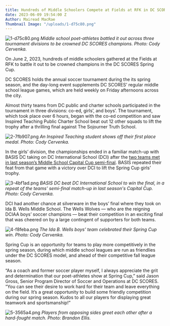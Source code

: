 ```yaml
---
title: Hundreds of Middle Schoolers Compete at Fields at RFK in DC SCORES Spring Cup
date: 2023-06-09 19:54:00 Z
Author: Mairead MacRae
Thumbnail Image: "/uploads/1-d75c80.png"
---
```


![1-d75c80.png](/uploads/1-d75c80.png)
*Middle school poet-athletes battled it out across three tournament divisions to be crowned DC SCORES champions. Photo: Cody Cervenka.*













On June 2, 2023, hundreds of middle schoolers gathered at the Fields at RFK to battle it out to be crowned champions in the DC SCORES Spring Cup. 

DC SCORES holds the annual soccer tournament during the its spring season, and the day-long event supplements DC SCORES’ regular middle school league games, which are held weekly on Friday afternoons across the city. 

Almost thirty teams from DC public and charter schools participated in the tournament in three divisions: co-ed, girls’, and boys’. The tournament, which took place over 6 hours, began with the co-ed competition and saw Inspired Teaching Public Charter School beat out 12 other squads to lift the trophy after a thrilling final against The Sojourner Truth School. 

![2-7fb907.png](/uploads/2-7fb907.png)
*An Inspired Teaching student shows off their first place medal. Photo: Cody Cervenka.* 

In the girls’ division, the championships ended in a familiar match-up with BASIS DC taking on DC International School (DCI) after the [two teams met in last season’s Middle School Capital Cup semi-final](https://www.dcscores.org/blog/2022/11/twelve-middle-school-teams-compete-at-the-districts-most-iconic-soccer-venues-in-dc-scores-capital-cup-championships). BASIS repeated their feat from that game with a victory over DCI to lift the Spring Cup girls’ trophy. 

![3-4bf1ad.png](/uploads/3-4bf1ad.png)
*BASIS DC beat DC International School to win the final, in a repeat of the teams' semi-final match-up in last season's Capital Cup. Photo: Cody Cervenka.*

DCI had another chance at silverware in the boys’ final where they took on Ida B. Wells Middle School. The Wells Wolves — who are the reigning DCIAA boys’ soccer champions — beat their competition in an exciting final that was cheered on by a large contingent of supporters for both teams. 

![4-f8feba.png](/uploads/4-f8feba.png)
*The Ida B. Wells boys' team celebrated their Spring Cup win. Photo: Cody Cervenka.* 

Spring Cup is an opportunity for teams to play more competitively in the spring season, during which middle school leagues are run as friendlies under the DC SCORES model, and ahead of their competitive fall league season.

“As a coach and former soccer player myself, I always appreciate the grit and determination that our poet-athletes show at Spring Cup,” said Jason Gross, Senior Program Director of Soccer and Operations at DC SCORES. “You can see their desire to work hard for their team and leave everything on the field. It’s a great opportunity to build some friendly competition during our spring season. Kudos to all our players for displaying great teamwork and sportsmanship!”

![5-3565a4.png](/uploads/5-3565a4.png)
*Players from opposing sides greet each other after a hard-fought match. Photo: Brandon Ellis.*